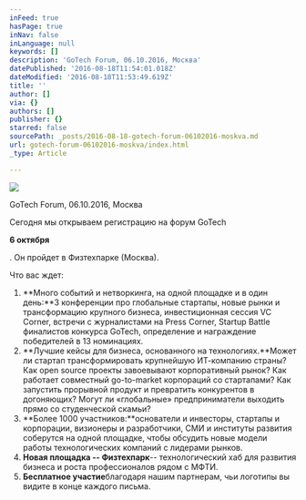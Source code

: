 ```yaml
---
inFeed: true
hasPage: true
inNav: false
inLanguage: null
keywords: []
description: 'GoTech Forum, 06.10.2016, Москва'
datePublished: '2016-08-18T11:54:01.018Z'
dateModified: '2016-08-18T11:53:49.619Z'
title: ''
author: []
via: {}
authors: []
publisher: {}
starred: false
sourcePath: _posts/2016-08-18-gotech-forum-06102016-moskva.md
url: gotech-forum-06102016-moskva/index.html
_type: Article

---
```

![](https://the-grid-user-content.s3-us-west-2.amazonaws.com/95f7101a-32a3-4b32-a9d5-c5d2862d26df.png)

GoTech Forum, 06.10.2016, Москва

Сегодня мы открываем регистрацию на форум GoTech

**6 октября**

. Он пройдет в Физтехпарке (Москва). 

Что вас ждет:

1. **Много событий и нетворкинга, на одной площадке и в один день:**3 конференции про глобальные стартапы, новые рынки и трансформацию крупного бизнеса, инвестиционная сессия VC Corner, встречи с журналистами на Press Corner, Startup Battle финалистов конкурса GoTech, определение и награждение победителей в 13 номинациях. 
2. **Лучшие кейсы для бизнеса, основанного на технологиях.**Может ли стартап трансформировать крупнейшую ИТ-компанию страны? Как open source проекты завоевывают корпоративный рынок? Как работает совместный go-to-market корпораций со стартапами? Как запустить прорывной продукт и превратить конкурентов в догоняющих? Могут ли «глобальные» предприниматели выходить прямо со студенческой скамьи?  
3. **Более 1000 участников:**основатели и инвесторы, стартапы и корпорации, визионеры и разработчики, СМИ и институты развития соберутся на одной площадке, чтобы обсудить новые модели работы технологических компаний с лидерами рынков.  
4. **Новая площадка -- Физтехпарк**-- технологический хаб для развития бизнеса и роста профессионалов рядом с МФТИ.  
5. **Бесплатное участие**благодаря нашим партнерам, чьи логотипы вы видите в конце каждого письма.